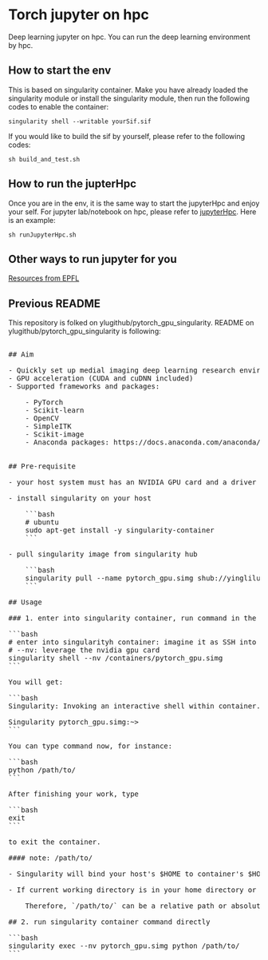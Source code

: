 
<!-- [![https://www.singularity-hub.org/static/img/hosted-singularity--hub-%23e32929.svg](https://www.singularity-hub.org/static/img/hosted-singularity--hub-%23e32929.svg)](https://singularity-hub.org/collections/3673) -->

# Torch jupyter on hpc

Deep learning jupyter on hpc. You can run the deep learning environment by hpc.

## How to start the env

This is based on singularity container. Make you have already loaded the singularity module or install the singularity module, then run the following codes to enable the container:

```
singularity shell --writable yourSif.sif
```

If you would like to build the sif by yourself, please refer to the following codes:

```
sh build_and_test.sh
```

## How to run the jupterHpc

Once you are in the env, it is the same way to start the jupyterHpc and enjoy your self. For jupyter lab/notebook on hpc, please refer to [jupyterHpc](https://github.com/jligm-hash/jupyterHpc). Here is an example:

```
sh runJupyterHpc.sh
```

## Other ways to run jupyter for you

[Resources from EPFL](https://tube.switch.ch/videos/B6ZJYhSSrd)


## Previous README

This repository is folked on ylugithub/pytorch_gpu_singularity. README on ylugithub/pytorch_gpu_singularity is following:

<pre>

## Aim

- Quickly set up medial imaging deep learning research environment on Linux(singularity container based)
- GPU acceleration (CUDA and cuDNN included)
- Supported frameworks and packages:

    - PyTorch
    - Scikit-learn
    - OpenCV
    - SimpleITK
    - Scikit-image
    - Anaconda packages: https://docs.anaconda.com/anaconda/packages/py3.6_linux-64/


## Pre-requisite

- your host system must has an NVIDIA GPU card and a driver installed(you don't need to install cuda and cudnn)

- install singularity on your host

    ```bash
    # ubuntu
    sudo apt-get install -y singularity-container
    ```

- pull singularity image from singularity hub

    ```bash
    singularity pull --name pytorch_gpu.simg shub://yinglilu/pytorch_gpu_singularity:1.3.0
    ```

## Usage

### 1. enter into singularity container, run command in the container

```bash
# enter into singularityh container: imagine it as SSH into (passwordless) another machine
# --nv: leverage the nvidia gpu card
singularity shell --nv /containers/pytorch_gpu.simg
```

You will get:

```bash
Singularity: Invoking an interactive shell within container...

Singularity pytorch_gpu.simg:~>
```

You can type command now, for instance:

```bash
python /path/to/<your_script.py>
```

After finishing your work, type

```bash
exit
```

to exit the container.

#### note: /path/to/

- Singularity will bind your host's $HOME to container's $HOME automatically. That's mean, if you do modification on your host's home directory, you can see the modifications in the container's home directory, and vice versa.

- If current working directory is in your home directory or bind path, Singularity will replicate your current working directory within the container.

    Therefore, `/path/to/` can be a relative path or absolute path of your home or bind path.

## 2. run singularity container command directly

```bash
singularity exec --nv pytorch_gpu.simg python /path/to/<your_script.py>
```

</pre>
